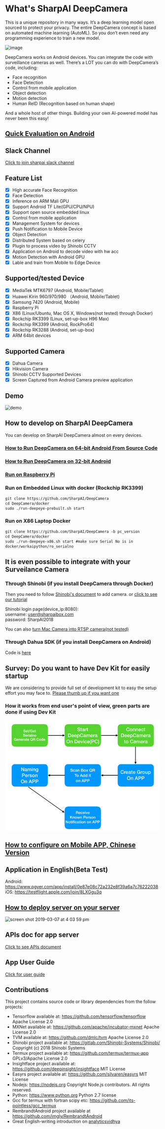 # What's SharpAI DeepCamera
This is a unique repository in many ways. It’s a deep learning model open sourced to protect your privacy. The entire DeepCamera concept is based on automated machine learning (AutoML). So you don’t even need any programming experience to train a new model.

![image](screenshots/lifecycle_mac.png)

DeepCamera works on Android devices.
You can integrate the code with surveillance cameras as well. There’s a LOT you can do with DeepCamera’s code, including:

- Face recognition
- Face Detection
- Control from mobile application
- Object detection
- Motion detection
- Human ReID (Recognition based on human shape)

And a whole host of other things. Building your own AI-powered model has never been this easy!

## [Quick Evaluation on Android](https://github.com/SharpAI/DeepCamera/releases/tag/1.3.1)
## Slack Channel
[Click to join sharpai slack channel](https://sharpai-invite-automation.herokuapp.com/)
## Feature List
- [x] High accurate Face Recognition
- [x] Face Detection
- [x] Inference on ARM Mali GPU
- [x] Support Android TF Lite(GPU/CPU/NPU)
- [x] Support open source embedded linux
- [x] Control from mobile application
- [x] Management System for devices
- [x] Push Notification to Mobile Device
- [x] Object Detection
- [x] Distributed System based on celery
- [x] Plugin to process video by Shinobi CCTV
- [x] Application on Android to decode video with hw acc
- [x] Motion Detection with Android GPU
- [x] Lable and train from Mobile to Edge Device

## Supported/tested Device
- [x] MediaTek MTK6797 (Android, Mobile/Tablet)
- [x] Huawei Kirin 960/970/980 （Android, Mobile/Tablet)
- [x] Samsung 7420 (Android, Mobile)
- [x] Raspberry Pi
- [x] X86 (Linux/Ubuntu, Mac OS X, Windows(not tested) through Docker)
- [x] Rockchip RK3399 (Linux, set-up-box H96 Max)
- [x] Rockchip RK3399 (Android, RockPro64)
- [x] Rockchip RK3288 (Android, set-up-box)
- [x] ARM 64bit devices

## Supported Camera
- [x] Dahua Camera
- [x] Hikvision Camera
- [x] Shinobi CCTV Supported Devices
- [x] Screen Captured from Android Camera preview application

## Demo
![demo](https://github.com/SharpAI/DeepCamera/raw/master/screenshots/demo.gif)

## How to develop on SharpAI DeepCamera

You can develop on SharpAI DeepCamera almost on every devices.

### [How to Run DeepCamera on 64-bit Android From Source Code](docs/Run_Source_Android_aarch64.md)
### [How to Run DeepCamera on 32-bit Android](docs/RunOnRK3288.md)
### [Run on Raspberry Pi](docs/RunOnRaspberryPi.md)
### Run on Embedded Linux with docker (Rockchip RK3399)
```
git clone https://github.com/SharpAI/DeepCamera
cd DeepCamera/docker  
sudo ./run-deepeye-prebuilt.sh start
```
### Run on X86 Laptop Docker
```
git clone https://github.com/SharpAI/DeepCamera -b pc_version
cd DeepCamera/docker
sudo ./run-deepeye-x86.sh start #make sure Serial No is in docker/workaipython/ro_serialno
```   

## It is even possible to integrate with your Surveilance Camera 

### Through Shinobi (if you install DeepCamera through Docker)
Then you need to follow [Shinobi's document](https://shinobi.video) to add camera. or [click to see our tutorial](https://github.com/SharpAI/DeepCamera/blob/master/docs/shinobi.md)

Shinobi login page(device_ip:8080):   
username: user@sharpaibox.com  
password: SharpAI2018 

You can also [turn Mac Camera into RTSP camera(not tested)](https://www.tribler.org/MacWebcam/)

### Through Dahua SDK (if you install DeepCamera on Android)
Code is [here](https://github.com/SharpAI/RTSP_Decoder_IJKPlayer/blob/od_gl_based/android/ijkplayer/ijkplayer-example/src/main/java/tv/danmaku/ijk/media/example/activities/CameraScanActivity.java#L147)


## Survey: Do you want to have Dev Kit for easily startup
We are considering to provide full set of development kit to easy the setup effort you may face to. 
[Please thumb up if you want one](https://github.com/SharpAI/DeepCamera/issues/8)

### How it works from end user's point of view, green parts are done if using Dev Kit
![From end user's view](screenshots/on_app_end_user.png)

## [How to configure on Mobile APP, Chinese Version](https://github.com/SharpAI/mobile_app_server/blob/android_porting/README.md)

## Application in English(Beta Test)
Android: https://www.pgyer.com/app/install/0e87e08c72a232e8f39a6a7c76222038  
iOS: https://testflight.apple.com/join/8LXGgu3q

## [How to deploy server on your server](https://github.com/SharpAI/mobile_app_server/issues/1)
![screen shot 2019-03-07 at 4 03 59 pm](https://user-images.githubusercontent.com/3085564/53941268-a0781b80-40f2-11e9-8cc6-6295c3a39c96.png)
 
## APIs doc for app server
[Click to see APIs document](https://github.com/SharpAI/mobile_app_server/tree/master/hotShareWeb/api/server)

## App User Guide
[Click for user guide](https://github.com/SharpAI/mobile_app_server/blob/master/README.md)

## Contributions
This project contains source code or library dependencies from the follow projects:
* Tensorflow available at: https://github.com/tensorflow/tensorflow Apache License 2.0
* MXNet available at: https://github.com/apache/incubator-mxnet Apache License 2.0
* TVM available at: https://github.com/dmlc/tvm Apache License 2.0
* Shinobi project available at: https://gitlab.com/Shinobi-Systems/Shinobi/ Copyright (c) 2018 Shinobi Systems
* Termux project available at: https://github.com/termux/termux-app GPLv3/Apache License 2.0
* Insightface project available at: https://github.com/deepinsight/insightface MIT License
* Easyrs project available at: https://github.com/silvaren/easyrs MIT License
* Nodejs: https://nodejs.org Copyright Node.js contributors. All rights reserved.
* Python: https://www.python.org Python 2.7 license
* Gcc for termux with fortran scipy etc: https://github.com/its-pointless/gcc_termux
* RembrandtAndroid project available at https://github.com/imgly/RembrandtAndroid
* Great English-writing introduction on [analyticsvidhya](https://www.analyticsvidhya.com/blog/2019/04/top-5-machine-learning-github-reddit/)
